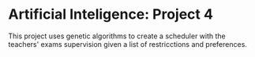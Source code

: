 # Artificial Inteligence: Project 4
This project uses genetic algorithms to create a scheduler with the teachers' exams supervision given a list of restricctions and preferences.
